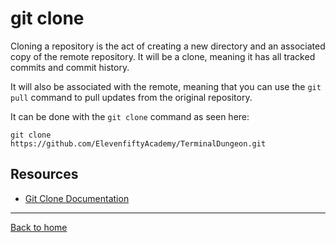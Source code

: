 # git clone
Cloning a repository is the act of creating a new directory and an associated copy of the remote repository. It will be a clone, meaning it has all tracked commits and commit history. 

It will also be associated with the remote, meaning that you can use the `git pull` command to pull updates from the original repository. 

It can be done with the `git clone` command as seen here:
```
git clone
https://github.com/ElevenfiftyAcademy/TerminalDungeon.git
```
## Resources
- [Git Clone Documentation](https://git-scm.com/docs/git-clone)
---
[Back to home](../README.md)